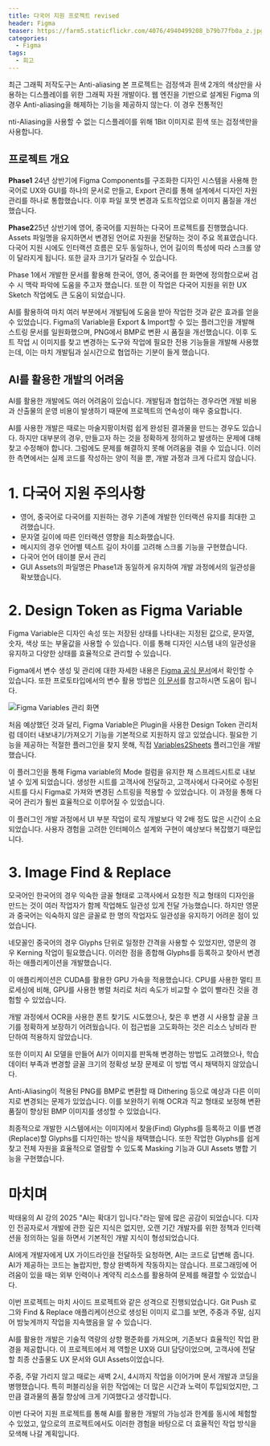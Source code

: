 ```yaml
---
title: 다국어 지원 프로젝트 revised
header: Figma
teaser: https://farm5.staticflickr.com/4076/4940499208_b79b77fb0a_z.jpg
categories:
  - Figma
tags:
  - 회고
---
```

최근 그래픽 저작도구는 Anti-aliasing 
본 프로젝트는 검정색과 흰색 2개의 색상만을 사용하는 디스플레이를 위한 그래픽 자원 개발이다. 웹 엔진을 기반으로 설계된 Figma 의 경우 Anti-aliasing을 해제하는 기능을 제공하지 않는다. 이 경우 전통적인


nti-Aliasing을 사용할 수 없는 디스플레이를 위해 1Bit 이미지로 흰색 또는 검정색만을 사용합니다.


## 프로젝트 개요

**Phase1** 24년 상반기에 Figma Components를 구조화한 디자인 시스템을 사용해 한국어로 UX와 GUI를 하나의 문서로 만들고, Export 관리를 통해 설계에서 디자인 자원관리를 하나로 통합했습니다. 이후 파일 포맷 변경과 도트작업으로 이미지 품질을 개선했습니다.

**Phase2**25년 상반기에 영어, 중국어를 지원하는 다국어 프로젝트를 진행했습니다. Assets 파일명을 유지하면서 변경된 언어로 자원을 전달하는 것이 주요 목표였습니다. 다국어 지원 시에도 인터랙션 흐름은 모두 동일하나, 언어 길이의 특성에 따라 스크롤 양이 달라지게 됩니다. 또한 글자 크기가 달라질 수 있습니다.

Phase 1에서 개발한 문서를 활용해 한국어, 영어, 중국어를 한 화면에 정의함으로써 검수 시 맥락 파악에 도움을 주고자 했습니다. 또한 이 작업은 다국어 지원을 위한 UX Sketch 작업에도 큰 도움이 되었습니다.

AI를 활용하여 마치 여러 부분에서 개발팀에 도움을 받아 작업한 것과 같은 효과를 얻을 수 있었습니다. Figma의 Variable을 Export & Import할 수 있는 플러그인을 개발해 스트링 문서를 일원화했으며, PNG에서 BMP로 변환 시 품질을 개선했습니다. 이후 도트 작업 시 이미지를 찾고 변경하는 도구와 작업에 필요한 전용 기능들을 개발해 사용했는데, 이는 마치 개발팀과 실시간으로 협업하는 기분이 들게 했습니다.

## AI를 활용한 개발의 어려움

AI를 활용한 개발에도 여러 어려움이 있습니다. 개발팀과 협업하는 경우라면 개발 비용과 산출물의 운영 비용이 발생하기 때문에 프로젝트의 연속성이 매우 중요합니다.

AI를 사용한 개발은 때로는 마술지팡이처럼 쉽게 완성된 결과물을 만드는 경우도 있습니다. 하지만 대부분의 경우, 만들고자 하는 것을 정확하게 정의하고 발생하는 문제에 대해 찾고 수정해야 합니다. 그럼에도 문제를 해결하지 못해 어려움을 겪을 수 있습니다. 이러한 측면에서는 실제 코드를 작성하는 양이 적을 뿐, 개발 과정과 크게 다르지 않습니다.

# 1. 다국어 지원 주의사항

- 영어, 중국어로 다국어를 지원하는 경우 기존에 개발한 인터랙션 유지를 최대한 고려했습니다.
- 문자열 길이에 따른 인터랙션 영향을 최소화했습니다.
- 메시지의 경우 언어별 텍스트 길이 차이를 고려해 스크롤 기능을 구현했습니다.
- 다국어 언어 테이블 문서 관리
- GUI Assets의 파일명은 Phase1과 동일하게 유지하여 개발 과정에서의 일관성을 확보했습니다.

# 2. Design Token as Figma Variable

Figma Variable은 디자인 속성 또는 저장된 상태를 나타내는 지정된 값으로, 문자열, 숫자, 색상 또는 부울값을 사용할 수 있습니다. 이를 통해 디자인 시스템 내의 일관성을 유지하고 다양한 상태를 효율적으로 관리할 수 있습니다.

Figma에서 변수 생성 및 관리에 대한 자세한 내용은 [Figma 공식 문서](https://help.figma.com/hc/en-us/articles/15145852043927-Create-and-manage-variables)에서 확인할 수 있습니다. 또한 프로토타입에서의 변수 활용 방법은 [이 문서](https://help.figma.com/hc/ko/articles/14506587589399-%ED%94%84%EB%A1%9C%ED%86%A0%ED%83%80%EC%9E%85%EC%97%90%EC%84%9C-%EB%B3%80%EC%88%98-%EC%82%AC%EC%9A%A9)를 참고하시면 도움이 됩니다.

![Figma Variables 관리 화면](assets/images/Create%20and%20manage%20variables%20–%20Figma%20Learn%20-%20Help%20Center_000002.png)

처음 예상했던 것과 달리, Figma Variable은 Plugin을 사용한 Design Token 관리처럼 데이터 내보내기/가져오기 기능을 기본적으로 지원하지 않고 있었습니다. 필요한 기능을 제공하는 적절한 플러그인을 찾지 못해, 직접 [Variables2Sheets](https://www.figma.com/community/plugin/1458735501504134412/variables2sheets) 플러그인을 개발했습니다.

이 플러그인을 통해 Figma variable의 Mode 컬럼을 유지한 채 스프레드시트로 내보낼 수 있게 되었습니다. 생성한 시트를 고객사에 전달하고, 고객사에서 다국어로 수정된 시트를 다시 Figma로 가져와 변경된 스트링을 적용할 수 있었습니다. 이 과정을 통해 다국어 관리가 훨씬 효율적으로 이루어질 수 있었습니다.

이 플러그인 개발 과정에서 UI 부분 작업이 로직 개발보다 약 2배 정도 많은 시간이 소요되었습니다. 사용자 경험을 고려한 인터페이스 설계와 구현이 예상보다 복잡했기 때문입니다.

# 3. Image Find & Replace

모국어인 한국어의 경우 익숙한 글꼴 형태로 고객사에서 요청한 직교 형태의 디자인을 만드는 것이 여러 작업자가 함께 작업해도 일관성 있게 전달 가능했습니다. 하지만 영문과 중국어는 익숙하지 않은 글꼴로 한 명의 작업자도 일관성을 유지하기 어려운 점이 있었습니다.

네모꼴인 중국어의 경우 Glyphs 단위로 일정한 간격을 사용할 수 있었지만, 영문의 경우 Kerning 작업이 필요했습니다. 이러한 점을 종합해 Glyphs를 등록하고 찾아서 변경하는 애플리케이션을 개발했습니다.

이 애플리케이션은 CUDA를 활용한 GPU 가속을 적용했습니다. CPU를 사용한 멀티 프로세싱에 비해, GPU를 사용한 병렬 처리로 처리 속도가 비교할 수 없이 빨라진 것을 경험할 수 있었습니다.

개발 과정에서 OCR을 사용한 폰트 찾기도 시도했으나, 찾은 후 변경 시 사용할 글꼴 크기를 정확하게 보장하기 어려웠습니다. 이 접근법을 고도화하는 것은 리소스 낭비라 판단하여 적용하지 않았습니다.

또한 이미지 AI 모델을 만들어 AI가 이미지를 판독해 변경하는 방법도 고려했으나, 학습 데이터 부족과 변경할 글꼴 크기의 정확성 보장 문제로 이 방법 역시 채택하지 않았습니다.

Anti-Aliasing이 적용된 PNG를 BMP로 변환할 때 Dithering 등으로 예상과 다른 이미지로 변경되는 문제가 있었습니다. 이를 보완하기 위해 OCR과 직교 형태로 보정해 변환 품질이 향상된 BMP 이미지를 생성할 수 있었습니다.

최종적으로 개발한 시스템에서는 이미지에서 찾을(Find) Glyphs를 등록하고 이를 변경(Replace)할 Glyphs를 디자인하는 방식을 채택했습니다. 또한 작업한 Glyphs를 쉽게 찾고 전체 자원을 효율적으로 열람할 수 있도록 Masking 기능과 GUI Assets 병합 기능을 구현했습니다.

# **마치며**

박태웅의 AI 강의 2025 "AI는 확대기 입니다."라는 말에 많은 공감이 되었습니다. 디자인 전공자로서 개발에 관한 깊은 지식은 없지만, 오랜 기간 개발자를 위한 정책과 인터랙션을 정의하는 일을 하면서 기본적인 개발 지식이 형성되었습니다.

AI에게 개발자에게 UX 가이드라인을 전달하듯 요청하면, AI는 코드로 답변해 줍니다. AI가 제공하는 코드는 놀랍지만, 항상 완벽하게 작동하지는 않습니다. 프로그래밍에 어려움이 있을 때는 외부 인력이나 계약직 리소스를 활용하여 문제를 해결할 수 있었습니다.

이번 프로젝트는 마치 사이드 프로젝트와 같은 성격으로 진행되었습니다. Git Push 로그와 Find & Replace 애플리케이션으로 생성된 이미지 로그를 보면, 주중과 주말, 심지어 밤늦게까지 작업을 지속했음을 알 수 있습니다.

AI를 활용한 개발은 기술적 역량의 상향 평준화를 가져오며, 기존보다 효율적인 작업 환경을 제공합니다. 이 프로젝트에서 제 역할은 UX와 GUI 담당이었으며, 고객사에 전달할 최종 산출물도 UX 문서와 GUI Assets이었습니다.

주중, 주말 가리지 않고 때로는 새벽 2시, 4시까지 작업을 이어가며 문서 개발과 코딩을 병행했습니다. 특히 퍼블리싱을 위한 작업에는 더 많은 시간과 노력이 투입되었지만, 그만큼 결과물의 품질 향상에 크게 기여했다고 생각합니다.

이번 다국어 지원 프로젝트를 통해 AI를 활용한 개발의 가능성과 한계를 동시에 체험할 수 있었고, 앞으로의 프로젝트에서도 이러한 경험을 바탕으로 더 효율적인 작업 방식을 모색해 나갈 계획입니다.
